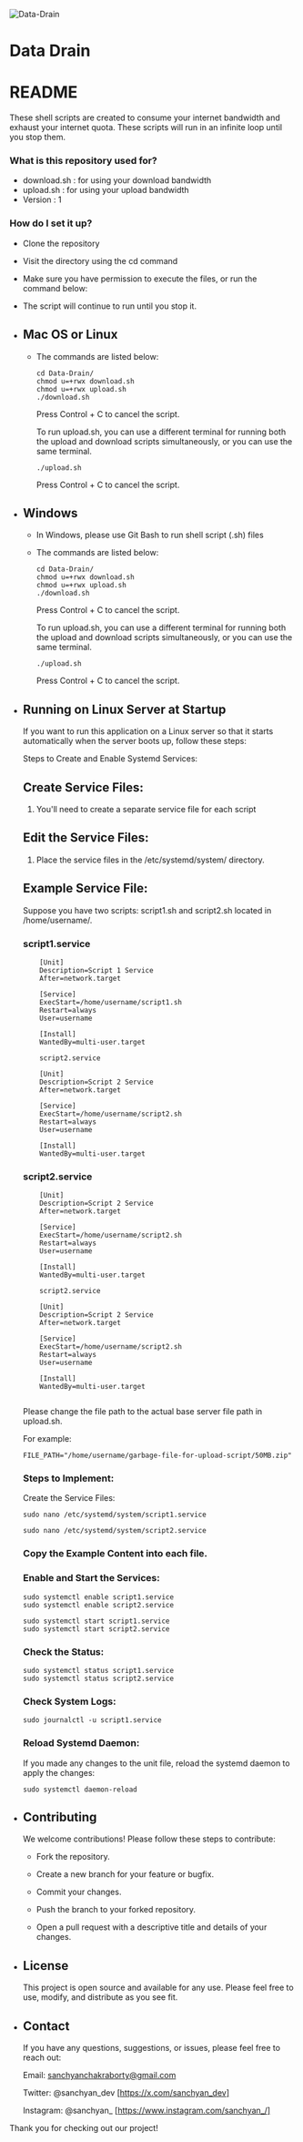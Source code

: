 ![Data-Drain](https://nordvpn.com/wp-content/uploads/social-wifi-bandwidth.png)

# Data Drain #

# README #

These shell scripts are created to consume your internet bandwidth and exhaust your internet quota. These scripts will run in an infinite loop until you stop them.


### What is this repository used for? ###

* download.sh : for using your download bandwidth
* upload.sh : for using your upload bandwidth
* Version : 1


### How do I set it up? ###
* Clone the repository
* Visit the directory using the cd command
* Make sure you have permission to execute the files, or run the command below:
* The script will continue to run until you stop it.

* ## Mac OS or Linux

    * The commands are listed below:

        ```
        cd Data-Drain/
        chmod u=+rwx download.sh
        chmod u=+rwx upload.sh
        ./download.sh         
        ```
        Press Control + C to cancel the script.

        To run upload.sh, you can use a different terminal for running both the upload and  download scripts simultaneously, or you can use the same terminal.

        ```
        ./upload.sh       
        ```
        Press Control + C to cancel the script.

* ## Windows
    *  In Windows, please use Git Bash to run shell script (.sh) files
    * The commands are listed below:
        ```
        cd Data-Drain/
        chmod u=+rwx download.sh
        chmod u=+rwx upload.sh
        ./download.sh  
        ```
         Press Control + C to cancel the script.

        To run upload.sh, you can use a different terminal for running both the upload and  download scripts simultaneously, or you can use the same terminal.

        ```
        ./upload.sh       
        ```
        Press Control + C to cancel the script.
* ## Running on Linux Server at Startup
    If you want to run this application on a Linux server so that it starts automatically when the server boots up, follow these steps:
        
    Steps to Create and Enable Systemd Services:

    ## Create Service Files:
    1. You'll need to create a separate service file for each script
    ## Edit the Service Files:
    1. Place the service files in the /etc/systemd/system/ directory.
    ## Example Service File:
    Suppose you have two scripts: script1.sh and script2.sh located in /home/username/.
    
    ### script1.service


    ```
        [Unit]
        Description=Script 1 Service
        After=network.target

        [Service]
        ExecStart=/home/username/script1.sh
        Restart=always
        User=username

        [Install]
        WantedBy=multi-user.target

        script2.service

        [Unit]
        Description=Script 2 Service
        After=network.target

        [Service]
        ExecStart=/home/username/script2.sh
        Restart=always
        User=username

        [Install]
        WantedBy=multi-user.target

    ```

    ### script2.service

    ```
        [Unit]
        Description=Script 2 Service
        After=network.target

        [Service]
        ExecStart=/home/username/script2.sh
        Restart=always
        User=username

        [Install]
        WantedBy=multi-user.target

        script2.service

        [Unit]
        Description=Script 2 Service
        After=network.target

        [Service]
        ExecStart=/home/username/script2.sh
        Restart=always
        User=username

        [Install]
        WantedBy=multi-user.target


    ```

    Please change the file path to the actual base server file path in upload.sh. 
    
    For example:

    ``` 
    FILE_PATH="/home/username/garbage-file-for-upload-script/50MB.zip"
    ```

    ### Steps to Implement:
    Create the Service Files:

    ```
    sudo nano /etc/systemd/system/script1.service
    ```

    ```
    sudo nano /etc/systemd/system/script2.service
    ```

    ### Copy the Example Content into each file.

    ### Enable and Start the Services:

    ```
    sudo systemctl enable script1.service
    sudo systemctl enable script2.service

    sudo systemctl start script1.service
    sudo systemctl start script2.service
    ```

    ### Check the Status:

    ```
    sudo systemctl status script1.service
    sudo systemctl status script2.service
    ```

    ### Check System Logs:

    ```
    sudo journalctl -u script1.service
    ```

    ### Reload Systemd Daemon: 
    If you made any changes to the unit file, reload the systemd daemon to apply the changes:

    ```
    sudo systemctl daemon-reload
    ```

* ## Contributing
    We welcome contributions! Please follow these steps to contribute:

    * Fork the repository.

    * Create a new branch for your feature or bugfix.

    * Commit your changes.

    * Push the branch to your forked repository.

    * Open a pull request with a descriptive title and details of your changes.

* ## License

    This project is open source and available for any use. Please feel free to use, modify, and distribute as you see fit.

* ## Contact
    If you have any questions, suggestions, or issues, please feel free to reach out:

    Email: sanchyanchakraborty@gmail.com

    Twitter: @sanchyan_dev [https://x.com/sanchyan_dev]

    Instagram: @sanchyan_ [https://www.instagram.com/sanchyan_/]
    

Thank you for checking out our project!